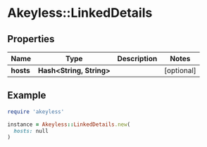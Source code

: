 # Akeyless::LinkedDetails

## Properties

| Name | Type | Description | Notes |
| ---- | ---- | ----------- | ----- |
| **hosts** | **Hash&lt;String, String&gt;** |  | [optional] |

## Example

```ruby
require 'akeyless'

instance = Akeyless::LinkedDetails.new(
  hosts: null
)
```

